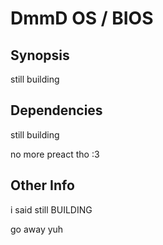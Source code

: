 # DmmD OS / BIOS

## Synopsis

still building

## Dependencies

still building

no more preact tho :3

## Other Info

i said still BUILDING

go away yuh
